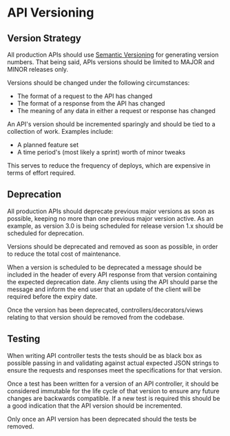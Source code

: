 # API Versioning

## Version Strategy

All production APIs should use [Semantic Versioning](http://semver.org/) for generating version numbers. That being said, APIs versions should be limited to MAJOR and MINOR releases only.

Versions should be changed under the following circumstances:
  * The format of a request to the API has changed
  * The format of a response from the API has changed
  * The meaning of any data in either a request or response has changed

An API's version should be incremented sparingly and should be tied to a collection of work. Examples include:
  * A planned feature set
  * A time period's (most likely a sprint) worth of minor tweaks

This serves to reduce the frequency of deploys, which are expensive in terms of effort required.

## Deprecation

All production APIs should deprecate previous major versions as soon as possible, keeping no more than one previous major version active. As an example, as version 3.0 is being scheduled for release version 1.x should be scheduled for deprecation.

Versions should be deprecated and removed as soon as possible, in order to reduce the total cost of maintenance.

When a version is scheduled to be deprecated a message should be included in the header of every API response from that version containing the expected deprecation date. Any clients using the API should parse the message and inform the end user that an update of the client will be required before the expiry date.

Once the version has been deprecated, controllers/decorators/views relating to that version should be removed from the codebase.

## Testing

When writing API controller tests the tests should be as black box as possible passing in and validating against actual expected JSON strings to ensure the requests and responses meet the specifications for that version.

Once a test has been written for a version of an API controller, it should be considered immutable for the life cycle of that version to ensure any future changes are backwards compatible. If a new test is required this should be a good indication that the API version should be incremented.

Only once an API version has been deprecated should the tests be removed.
